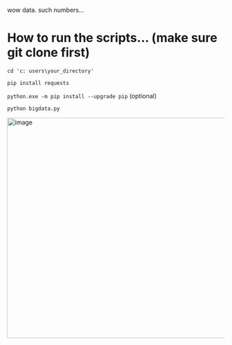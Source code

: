 wow data. such numbers... 

# How to run the scripts... (make sure git clone first)
`cd 'c: users\your_directory'`

`pip install requests`

`python.exe -m pip install --upgrade pip` (optional)

`python bigdata.py`

<img width="680" height="510" alt="image" src="https://github.com/user-attachments/assets/ba59368e-9e61-4271-a902-1ffcb796417a" />
